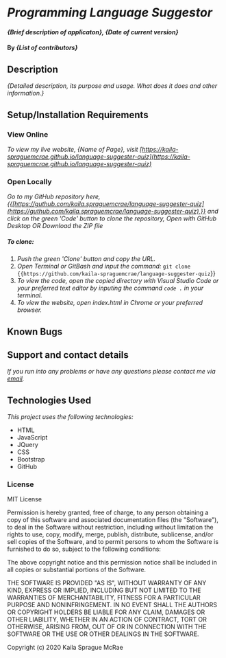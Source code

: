 # _Programming Language Suggestor_

#### _{Brief description of applicaton}, {Date of current version}_

#### By _**{List of contributors}**_

## Description

_{Detailed description, its purpose and usage. What does it does and other information.}_

## Setup/Installation Requirements

### View Online

_To view my live website, {Name of Page}, visit [https://kaila-spraguemcrae.github.io/language-suggester-quiz](https://kaila-spraguemcrae.github.io/language-suggester-quiz)_

### Open Locally

_Go to my GitHub repository here, {{[https://guthub.com/kaila.spraguemcrae/language-suggester-quiz](https://guthub.com/kaila.spraguemcrae/language-suggester-quiz),}} and click on the green 'Code' button to clone the repository, Open with GitHub Desktop OR Download the ZIP file_

##### To clone:
1. _Push the green 'Clone' button and copy the URL._
2. _Open Terminal or GitBash and input the command:_ `git clone {{https://github.com/kaila-spraguemcrae/language-suggester-quiz`}}
3. _To view the code, open the copied directory with Visual Studio Code or your preferred text editor by inputing the command `code .` in your terminal._
4. _To view the website, open index.html in Chrome or your preferred browser._

## Known Bugs

## Support and contact details

_If you run into any problems or have any questions please contact me via [email](mailto:kaila.sprague@icloud.com)._

## Technologies Used

_This project uses the following technologies:_

- HTML
- JavaScript
- JQuery
- CSS
- Bootstrap
- GitHub

### License

MIT License

Permission is hereby granted, free of charge, to any person obtaining a copy
of this software and associated documentation files (the "Software"), to deal
in the Software without restriction, including without limitation the rights
to use, copy, modify, merge, publish, distribute, sublicense, and/or sell
copies of the Software, and to permit persons to whom the Software is
furnished to do so, subject to the following conditions:

The above copyright notice and this permission notice shall be included in all
copies or substantial portions of the Software.

THE SOFTWARE IS PROVIDED "AS IS", WITHOUT WARRANTY OF ANY KIND, EXPRESS OR
IMPLIED, INCLUDING BUT NOT LIMITED TO THE WARRANTIES OF MERCHANTABILITY,
FITNESS FOR A PARTICULAR PURPOSE AND NONINFRINGEMENT. IN NO EVENT SHALL THE
AUTHORS OR COPYRIGHT HOLDERS BE LIABLE FOR ANY CLAIM, DAMAGES OR OTHER
LIABILITY, WHETHER IN AN ACTION OF CONTRACT, TORT OR OTHERWISE, ARISING FROM,
OUT OF OR IN CONNECTION WITH THE SOFTWARE OR THE USE OR OTHER DEALINGS IN THE
SOFTWARE.

Copyright (c) 2020 Kaila Sprague McRae